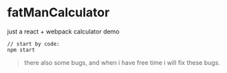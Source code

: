 # fatManCalculator
just a react + webpack calculator demo

```
// start by code:
npm start
```

> there also some bugs, and when i have free time i will fix these bugs.